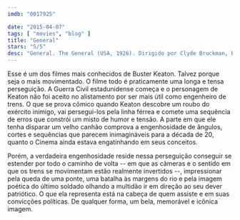 ```yaml
---
imdb: "0017925"

date: "2015-04-07"
tags: [ "movies", "blog" ]
title: "General"
stars: "5/5"
desc: "General. The General (USA, 1926). Dirigido por Clyde Bruckman, Buster Keaton. Escrito por Buster Keaton, Clyde Bruckman, Al Boasberg, Charles Henry Smith, William Pittenger, William Pittenger, Paul Girard Smith. Com Buster Keaton, Marion Mack, Glen Cavender, Jim Farley, Frederick Vroom, Charles Henry Smith, Frank Barnes, Joe Keaton, Mike Donlin."
---
```

Esse é um dos filmes mais conhecidos de Buster Keaton. Talvez porque seja o mais movimentado. O filme todo é praticamente uma longa e tensa perseguição. A Guerra Civil estadunidense começa e o personagem de Keaton não foi aceito no alistamento por ser mais útil como engenheiro de trens. O que se prova cômico quando Keaton descobre um roubo do exército inimigo, vai persegui-los pela linha férrea e comete uma sequência de erros que constrói um misto de humor e tensão. A parte em que ele tenha disparar um velho canhão comprova a engenhosidade de ângulos, cortes e sequências que parecem inimagináveis para a década de 20, quanto o Cinema ainda estava engatinhando em seus conceitos.

Porém, a verdadeira engenhosidade reside nessa perseguição conseguir se estender por todo o caminho de volta -- em que as câmeras e o sentido em que os trens se movimentam estão realmente invertidos --, impressionar pela queda de uma ponte, uma batalha às margens do rio e pela imagem poética do último soldado olhando a multidão ir em direção ao seu dever patriótico. O que ela representa está na cabeça de quem assiste e em suas convicções políticas. De qualquer forma, um bela, memorável e icônica imagem.
